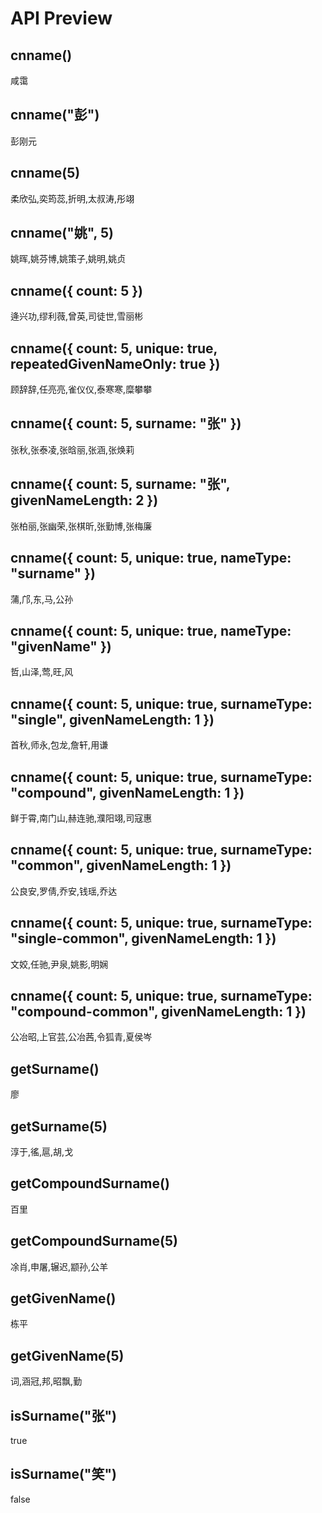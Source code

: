 
# API Preview

## cnname()

咸霭

## cnname("彭")

彭刚元

## cnname(5)

柔欣弘,奕筠蕊,折明,太叔涛,彤翊

## cnname("姚", 5)

姚晖,姚芬博,姚策子,姚明,姚贞

## cnname({ count: 5 })

逄兴功,缪利薇,曾英,司徒世,雪丽彬

## cnname({ count: 5, unique: true, repeatedGivenNameOnly: true })

顾辞辞,任亮亮,雀仪仪,泰寒寒,糜攀攀

## cnname({ count: 5, surname: "张" })

张秋,张泰凌,张晗丽,张涵,张焕莉

## cnname({ count: 5, surname: "张", givenNameLength: 2 })

张柏丽,张幽荣,张棋昕,张勤博,张梅廉

## cnname({ count: 5, unique: true, nameType: "surname" })

蒲,邝,东,马,公孙

## cnname({ count: 5, unique: true, nameType: "givenName" })

哲,山泽,莺,旺,风

## cnname({ count: 5, unique: true, surnameType: "single", givenNameLength: 1 })

首秋,师永,包龙,詹轩,用谦

## cnname({ count: 5, unique: true, surnameType: "compound", givenNameLength: 1 })

鲜于霄,南门山,赫连驰,濮阳翊,司寇惠

## cnname({ count: 5, unique: true, surnameType: "common", givenNameLength: 1 })

公良安,罗倩,乔安,钱瑶,乔达

## cnname({ count: 5, unique: true, surnameType: "single-common", givenNameLength: 1 })

文姣,任驰,尹泉,姚影,明娴

## cnname({ count: 5, unique: true, surnameType: "compound-common", givenNameLength: 1 })

公冶昭,上官芸,公冶茜,令狐青,夏侯岑

## getSurname()

廖

## getSurname(5)

淳于,徭,扈,胡,戈

## getCompoundSurname()

百里

## getCompoundSurname(5)

凃肖,申屠,辗迟,颛孙,公羊

## getGivenName()

栋平

## getGivenName(5)

词,涵冠,邦,昭飘,勤

## isSurname("张")

true

## isSurname("笑")

false
